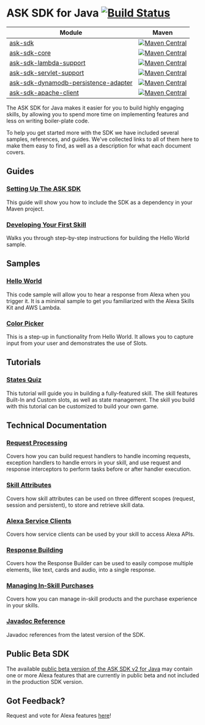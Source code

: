 # ASK SDK for Java [![Build Status](https://travis-ci.org/alexa/alexa-skills-kit-sdk-for-java.png?branch=2.0.x)](https://travis-ci.org/alexa/alexa-skills-kit-sdk-for-java)

| Module       | Maven           |
| ------------- | ------------- |
|[ask-sdk](./ask-sdk)| [![Maven Central](https://img.shields.io/maven-central/v/com.amazon.alexa/ask-sdk/2.3.svg)](http://mvnrepository.com/artifact/com.amazon.alexa/ask-sdk)| 
|[ask-sdk-core](./ask-sdk-core)| [![Maven Central](https://img.shields.io/maven-central/v/com.amazon.alexa/ask-sdk-core/2.3.svg)](http://mvnrepository.com/artifact/com.amazon.alexa/ask-sdk-core)| 
|[ask-sdk-lambda-support](./ask-sdk-lambda-support)| [![Maven Central](https://img.shields.io/maven-central/v/com.amazon.alexa/ask-sdk-lambda-support/2.3.svg)](http://mvnrepository.com/artifact/com.amazon.alexa/ask-sdk-lambda-support)| 
|[ask-sdk-servlet-support](./ask-sdk-servlet-support)| [![Maven Central](https://img.shields.io/maven-central/v/com.amazon.alexa/ask-sdk-servlet-support/2.3.svg)](http://mvnrepository.com/artifact/com.amazon.alexa/ask-sdk-servlet-support)| 
|[ask-sdk-dynamodb-persistence-adapter](./ask-sdk-dynamodb-persistence-adapter)| [![Maven Central](https://img.shields.io/maven-central/v/com.amazon.alexa/ask-sdk-dynamodb-persistence-adapter/2.3.svg)](http://mvnrepository.com/artifact/com.amazon.alexa/ask-sdk-dynamodb-persistence-adapter)| 
|[ask-sdk-apache-client](./ask-sdk-apache-client)| [![Maven Central](https://img.shields.io/maven-central/v/com.amazon.alexa/ask-sdk-apache-client/2.3.svg)](http://mvnrepository.com/artifact/com.amazon.alexa/ask-sdk-apache-client)| 

The ASK SDK for Java makes it easier for you to build highly engaging skills, by allowing you to spend more time on implementing features and less on writing boiler-plate code.

To help you get started more with the SDK we have included several samples, references, and guides. We've collected links to all of them here to make them easy to find, as well as a description for what each document covers.

## Guides
### [Setting Up The ASK SDK](https://github.com/alexa/alexa-skills-kit-sdk-for-java/wiki/Setting-Up-The-ASK-SDK)
This guide will show you how to include the SDK as a dependency in your Maven project.

### [Developing Your First Skill](https://github.com/alexa/alexa-skills-kit-sdk-for-java/wiki/Developing-Your-First-Skill)
Walks you through step-by-step instructions for building the Hello World sample.

## Samples
### [Hello World](https://github.com/alexa/alexa-skills-kit-sdk-for-java/tree/2.0.x/samples/helloworld)
  This code sample will allow you to hear a response from Alexa when you trigger it. It is a minimal sample to get you familiarized with the Alexa Skills Kit and AWS Lambda.

### [Color Picker](https://github.com/alexa/alexa-skills-kit-sdk-for-java/tree/2.0.x/samples/colorpicker)
  This is a step-up in functionality from Hello World. It allows you to capture input from your user and demonstrates the use of Slots.

## Tutorials
### [States Quiz](https://github.com/alexa/skill-sample-java-quiz-game)
  This tutorial will guide you in building a fully-featured skill. The skill features Built-In and Custom slots, as well as state management. The skill you build with this tutorial can be customized to build your own game.

## Technical Documentation
### [Request Processing](https://github.com/alexa/alexa-skills-kit-sdk-for-java/wiki/Request-Processing)
  Covers how you can build request handlers to handle incoming requests, exception handlers to handle errors in your skill, and use request and response interceptors to perform tasks before or after handler execution.

### [Skill Attributes](https://github.com/alexa/alexa-skills-kit-sdk-for-java/wiki/Skill-Attributes)
  Covers how skill attributes can be used on three different scopes (request, session and persistent), to store and retrieve skill data.

### [Alexa Service Clients](https://github.com/alexa/alexa-skills-kit-sdk-for-java/wiki/Alexa-Service-Clients)
  Covers how service clients can be used by your skill to access Alexa APIs.

### [Response Building](https://github.com/alexa/alexa-skills-kit-sdk-for-java/wiki/Response-Building)
  Covers how the Response Builder can be used to easily compose multiple elements, like text, cards and audio, into a single response.

### [Managing In-Skill Purchases](https://github.com/alexa/alexa-skills-kit-sdk-for-java/wiki/Managing-in-skill-purchase)
Covers how you can manage in-skill products and the purchase experience in your skills.

### [Javadoc Reference](http://ask-sdk-java-javadocs.s3-website-us-west-2.amazonaws.com)
Javadoc references from the latest version of the SDK.

## Public Beta SDK
The available [public beta version of the ASK SDK v2 for Java](https://github.com/alexa/alexa-skills-kit-sdk-for-java/tree/2.x_public-beta) may contain one or more Alexa features that are currently in public beta and not included in the production SDK version.

## Got Feedback?
Request and vote for Alexa features [here](https://alexa.uservoice.com/forums/906892-alexa-skills-developer-voice-and-vote)!

